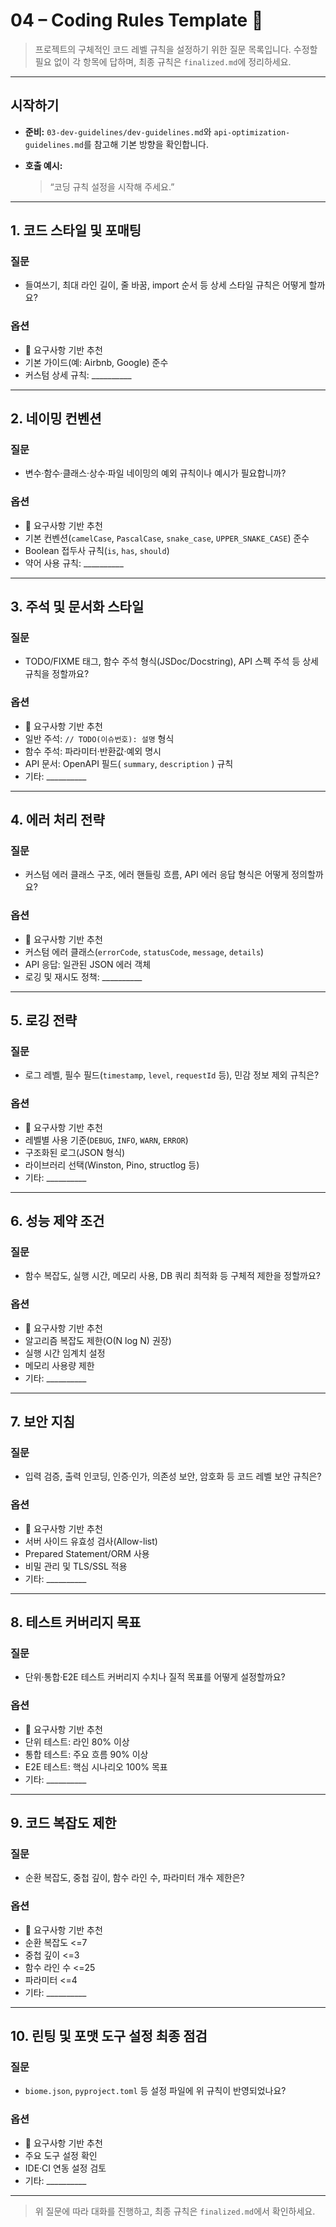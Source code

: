 # 04 – Coding Rules Template 🎯

> 프로젝트의 구체적인 코드 레벨 규칙을 설정하기 위한 질문 목록입니다. 수정할 필요 없이 각 항목에 답하며, 최종 규칙은 `finalized.md`에 정리하세요.

---

## 시작하기

* **준비:** `03-dev-guidelines/dev-guidelines.md`와 `api-optimization-guidelines.md`를 참고해 기본 방향을 확인합니다.
* **호출 예시:**

  > “코딩 규칙 설정을 시작해 주세요.”

---

## 1. 코드 스타일 및 포매팅

### 질문

* 들여쓰기, 최대 라인 길이, 줄 바꿈, import 순서 등 상세 스타일 규칙은 어떻게 할까요?

### 옵션

* 🤖 요구사항 기반 추천
* 기본 가이드(예: Airbnb, Google) 준수
* 커스텀 상세 규칙: \_\_\_\_\_\_\_\_\_\_

---

## 2. 네이밍 컨벤션

### 질문

* 변수·함수·클래스·상수·파일 네이밍의 예외 규칙이나 예시가 필요합니까?

### 옵션

* 🤖 요구사항 기반 추천
* 기본 컨벤션(`camelCase`, `PascalCase`, `snake_case`, `UPPER_SNAKE_CASE`) 준수
* Boolean 접두사 규칙(`is`, `has`, `should`)
* 약어 사용 규칙: \_\_\_\_\_\_\_\_\_\_

---

## 3. 주석 및 문서화 스타일

### 질문

* TODO/FIXME 태그, 함수 주석 형식(JSDoc/Docstring), API 스펙 주석 등 상세 규칙을 정할까요?

### 옵션

* 🤖 요구사항 기반 추천
* 일반 주석: `// TODO(이슈번호): 설명` 형식
* 함수 주석: 파라미터·반환값·예외 명시
* API 문서: OpenAPI 필드( `summary`, `description` ) 규칙
* 기타: \_\_\_\_\_\_\_\_\_\_

---

## 4. 에러 처리 전략

### 질문

* 커스텀 에러 클래스 구조, 에러 핸들링 흐름, API 에러 응답 형식은 어떻게 정의할까요?

### 옵션

* 🤖 요구사항 기반 추천
* 커스텀 에러 클래스(`errorCode`, `statusCode`, `message`, `details`)
* API 응답: 일관된 JSON 에러 객체
* 로깅 및 재시도 정책: \_\_\_\_\_\_\_\_\_\_

---

## 5. 로깅 전략

### 질문

* 로그 레벨, 필수 필드(`timestamp`, `level`, `requestId` 등), 민감 정보 제외 규칙은?

### 옵션

* 🤖 요구사항 기반 추천
* 레벨별 사용 기준(`DEBUG`, `INFO`, `WARN`, `ERROR`)
* 구조화된 로그(JSON 형식)
* 라이브러리 선택(Winston, Pino, structlog 등)
* 기타: \_\_\_\_\_\_\_\_\_\_

---

## 6. 성능 제약 조건

### 질문

* 함수 복잡도, 실행 시간, 메모리 사용, DB 쿼리 최적화 등 구체적 제한을 정할까요?

### 옵션

* 🤖 요구사항 기반 추천
* 알고리즘 복잡도 제한(O(N log N) 권장)
* 실행 시간 임계치 설정
* 메모리 사용량 제한
* 기타: \_\_\_\_\_\_\_\_\_\_

---

## 7. 보안 지침

### 질문

* 입력 검증, 출력 인코딩, 인증·인가, 의존성 보안, 암호화 등 코드 레벨 보안 규칙은?

### 옵션

* 🤖 요구사항 기반 추천
* 서버 사이드 유효성 검사(Allow-list)
* Prepared Statement/ORM 사용
* 비밀 관리 및 TLS/SSL 적용
* 기타: \_\_\_\_\_\_\_\_\_\_

---

## 8. 테스트 커버리지 목표

### 질문

* 단위·통합·E2E 테스트 커버리지 수치나 질적 목표를 어떻게 설정할까요?

### 옵션

* 🤖 요구사항 기반 추천
* 단위 테스트: 라인 80% 이상
* 통합 테스트: 주요 흐름 90% 이상
* E2E 테스트: 핵심 시나리오 100% 목표
* 기타: \_\_\_\_\_\_\_\_\_\_

---

## 9. 코드 복잡도 제한

### 질문

* 순환 복잡도, 중첩 깊이, 함수 라인 수, 파라미터 개수 제한은?

### 옵션

* 🤖 요구사항 기반 추천
* 순환 복잡도 <=7
* 중첩 깊이 <=3
* 함수 라인 수 <=25
* 파라미터 <=4
* 기타: \_\_\_\_\_\_\_\_\_\_

---

## 10. 린팅 및 포맷 도구 설정 최종 점검

### 질문

* `biome.json`, `pyproject.toml` 등 설정 파일에 위 규칙이 반영되었나요?

### 옵션

* 🤖 요구사항 기반 추천
* 주요 도구 설정 확인
* IDE·CI 연동 설정 검토
* 기타: \_\_\_\_\_\_\_\_\_\_

---

> 위 질문에 따라 대화를 진행하고, 최종 규칙은 `finalized.md`에서 확인하세요.
